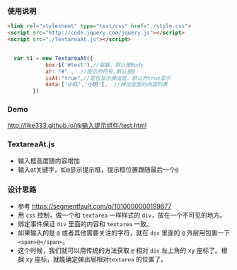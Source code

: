 ### 使用说明
```html
<link rel="stylesheet" type="text/css" href="./style.css">
<script src="http://code.jquery.com/jquery.js"></script>
<script src="./TextareaAt.js"></script>
```
```javascript

  var t1 = new TextareaAt({
            box:$('#test'),//容器，默认是Body
            at: "#" ,  //提示的符号,默认是@
            isAt:"true",//是否显示弹出层，默认为true显示
            data:['小红','小明'],  //弹出层里的内容列表
        })

```

### Demo
http://like333.github.io/@输入提示组件/test.html

### TextareaAt.js

* 输入框高度随内容增加
* 输入at关键字，如`@`显示提示框，提示框位置跟随最后一个`@`

### 设计思路

* 参考 https://segmentfault.com/q/1010000000199877
* 用 `css` 控制，做一个和 `textarea` 一样样式的 `div`，放在一个不可见的地方。
* 绑定事件保证 `div` 里面的内容和 `textarea` 一致。
* 如果输入的是 `@` 或者其他需要关注的字符，就在 `div` 里面的 `@` 外层用包裹一下 `<span>@</span>`。
* 这个时候，我们就可以用传统的方法获取 `@` 相对 `div` 左上角的 xy 座标了。根据 xy 座标，就能确定弹出层相对`textarea` 的位置了。


